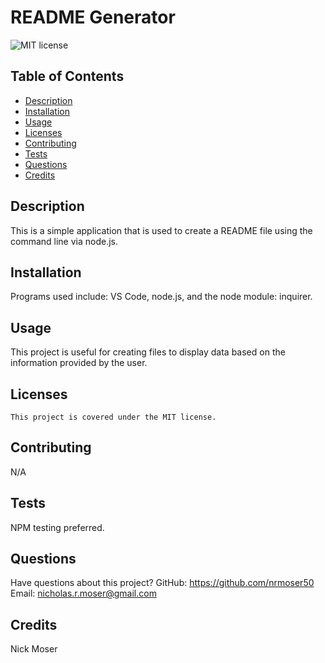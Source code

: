 # README Generator
  
  ![MIT license](https://img.shields.io/github/license/nrmoser50/README-Generator)

  ## Table of Contents
  * [Description](#description)
  * [Installation](#installation)
  * [Usage](#usage)
  * [Licenses](#licenses)
  * [Contributing](#contributing)
  * [Tests](#tests)
  * [Questions](#questions)
  * [Credits](#credits)
  ## Description
  This is a simple application that is used to create a README file using the command line via node.js.
  ## Installation
  Programs used include: VS Code, node.js, and the node module: inquirer.
  ## Usage
  This project is useful for creating files to display data based on the information provided by the user.
  ## Licenses 
    This project is covered under the MIT license.
  ## Contributing
  N/A
  ## Tests
  NPM testing preferred.
  ## Questions
  Have questions about this project? 
  GitHub: https://github.com/nrmoser50  
  Email: nicholas.r.moser@gmail.com
  ## Credits
  Nick Moser
  